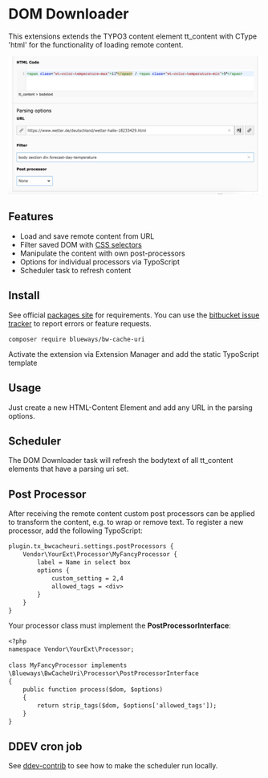 # DOM Downloader

This extensions extends the TYPO3 content element tt_content with CType 'html' for the functionality of loading remote content.

![Example Image](Documentation/Images/example1.jpg)

## Features

* Load and save remote content from URL
* Filter saved DOM with [CSS selectors](https://symfony.com/doc/current/components/css_selector.html)
* Manipulate the content with own post-processors
* Options for individual processors via TypoScript
* Scheduler task to refresh content

## Install

See official [packages site](https://packagist.org/packages/blueways/bw-cache-uri) for requirements. You can use the [bitbucket issue tracker](https://bitbucket.org/blueways/bw_cache_uri/issues?status=new&status=open) to report errors or feature requests.

```
composer require blueways/bw-cache-uri
```

Activate the extension via Extension Manager and add the static TypoScript template

## Usage

Just create a new HTML-Content Element and add any URL in the parsing options.

## Scheduler

The DOM Downloader task will refresh the bodytext of all tt_content elements that have a parsing uri set.

## Post Processor

After receiving the remote content custom post processors can be applied to transform the content, e.g. to wrap or remove text.
To register a new processor, add the following TypoScript:

```
plugin.tx_bwcacheuri.settings.postProcessors {
    Vendor\YourExt\Processor\MyFancyProcessor {
        label = Name in select box
        options {
            custom_setting = 2,4
            allowed_tags = <div>
        }
    }
}
``` 

Your processor class must implement the **PostProcessorInterface**:

```
<?php
namespace Vendor\YourExt\Processor;

class MyFancyProcessor implements \Blueways\BwCacheUri\Processor\PostProcessorInterface
{
    public function process($dom, $options)
    {
        return strip_tags($dom, $options['allowed_tags']);
    }
}
```


## DDEV cron job

See [ddev-contrib](https://github.com/drud/ddev-contrib/tree/master/recipes/cronjob) to see how to make the scheduler run locally.

